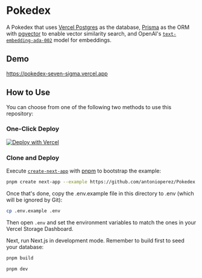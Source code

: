 # Pokedex

A Pokedex that uses [Vercel Postgres](https://vercel.com/postgres) as the database, [Prisma](https://prisma.io/) as the ORM with [pgvector](https://github.com/pgvector/pgvector-node#prisma) to enable vector similarity search, and OpenAI's [`text-embedding-ada-002`](https://platform.openai.com/docs/guides/embeddings) model for embeddings.

## Demo

https://pokedex-seven-sigma.vercel.app

## How to Use

You can choose from one of the following two methods to use this repository:

### One-Click Deploy

[![Deploy with Vercel](https://vercel.com/button)](https://vercel.com/new/clone?repository-url=https://github.com/antonioperez/Pokedex&env=OPENAI_API_KEY&envDescription=Get+your+OpenAI+API+key+here%3A&envLink=https%3A%2F%2Fplatform.openai.com%2Faccount%2Fapi-keys&project-name=pokedex&repository-name=pokedex&demo-title=Pokedex&demo-description=Semantic+Pokedex&demo-url=https://pokedex-seven-sigma.vercel.app&demo-image=https://pokedex-seven-sigma.vercel.app/pokeball.jpg&stores=%5B%7B%22type%22%3A%22kv%22%7D%2C%7B%22type%22%3A%22postgres%22%7D%5D)

### Clone and Deploy

Execute [`create-next-app`](https://github.com/vercel/next.js/tree/canary/packages/create-next-app) with [pnpm](https://pnpm.io/installation) to bootstrap the example:

```bash
pnpm create next-app --example https://github.com/antonioperez/Pokedex
```

Once that's done, copy the .env.example file in this directory to .env (which will be ignored by Git):

```bash
cp .env.example .env
```

Then open `.env` and set the environment variables to match the ones in your Vercel Storage Dashboard.

Next, run Next.js in development mode. Remember to build first to seed your database:

```bash
pnpm build
```

```bash
pnpm dev
```
